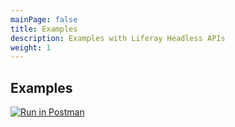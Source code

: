 ```yaml
---
mainPage: false
title: Examples
description: Examples with Liferay Headless APIs
weight: 1
---
```


## Examples

[![Run in Postman](https://run.pstmn.io/button.svg)](https://app.getpostman.com/run-collection/cfa24938c5ac3c5ab455)